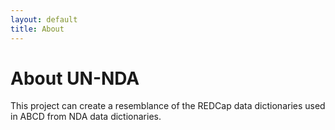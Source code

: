 ```yaml
---
layout: default
title: About
---
```

# About UN-NDA

This project can create a resemblance of the REDCap data dictionaries used in ABCD from NDA data dictionaries.
